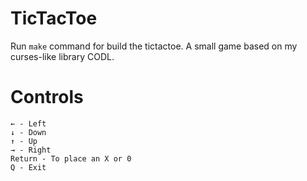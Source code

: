 # TicTacToe
Run `make` command for build the tictactoe.
A small game based on my curses-like library CODL.
# Controls
    ← - Left
    ↓ - Down
    ↑ - Up
    → - Right
    Return - To place an X or 0
    Q - Exit
